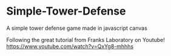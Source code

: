 # Simple-Tower-Defense
A simple tower defense game made in javascript canvas

Following the great tutorial from Franks Laboratory on Youtube!
https://www.youtube.com/watch?v=QxYg8-mhhhs
